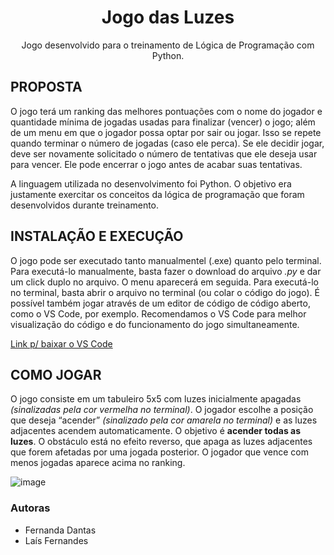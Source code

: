 <h1 align="center">Jogo das Luzes</h1>
<p align="center">Jogo desenvolvido para o treinamento de Lógica de Programação com Python.</p>

## PROPOSTA

O jogo terá um ranking das melhores pontuações com o nome do jogador e quantidade mínima de jogadas usadas para finalizar (vencer) o jogo; além de um menu em que o jogador possa optar por sair ou jogar. Isso se repete quando terminar o número de jogadas (caso ele perca). Se ele decidir jogar, deve ser novamente solicitado o número de tentativas que ele deseja usar para vencer. Ele pode encerrar o jogo antes de acabar suas tentativas.

A linguagem utilizada no desenvolvimento foi Python. O objetivo era justamente exercitar os conceitos da lógica de programação que foram desenvolvidos durante treinamento. 

## INSTALAÇÃO E EXECUÇÃO

O jogo pode ser executado tanto manualmentel (.exe) quanto pelo terminal. 
Para executá-lo manualmente, basta fazer o download do arquivo *.py* e dar um click duplo no arquivo. O menu aparecerá em seguida. 
Para executá-lo no terminal, basta abrir o arquivo no terminal (ou colar o código do jogo). É possível também jogar através de um editor de código de código aberto, como o VS Code, por exemplo.
Recomendamos o VS Code para melhor visualização do código e do funcionamento do jogo simultaneamente.

[Link p/ baixar o VS Code ](https://code.visualstudio.com/download)

## COMO JOGAR 

O jogo consiste em um tabuleiro 5x5 com luzes inicialmente apagadas *(sinalizadas pela cor vermelha no terminal)*. O jogador escolhe a posição que deseja “acender” *(sinalizado pela cor amarela no terminal)* e as luzes adjacentes acendem automaticamente. 
O objetivo é **acender todas as luzes**. O obstáculo está no efeito reverso, que apaga as luzes adjacentes que forem afetadas por uma jogada posterior. 
O jogador que vence com menos jogadas aparece acima no ranking. 


![image](https://user-images.githubusercontent.com/65668818/139275921-7ce4e801-da55-4469-a8c5-f14ce1c0e3b0.png)

### Autoras
- Fernanda Dantas
- Laís Fernandes
